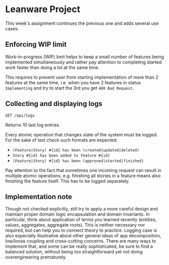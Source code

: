 # Leanware Project

This week's assignment continues the previous one and adds several use cases.

## Enforcing WIP limit

Work-in-progress (WIP) limit helps to keep a small number of features being implemented simultaneously and rather pay attention to completing started work faster than doing a lot at the same time.

This requires to prevent user from starting implementation of more than 2 features at the same time, i.e. when you have 2 features in status `Implementing` and try to start the 3rd you get `400 Bad Request`.

## Collecting and displaying logs

`GET /api/logs`

Returns 10 last log entries.

Every atomic operation that changes state of the system must be logged. For the sake of test check such formats are expected:
- `(Feature|Story) #{id} has been (created|updated|deleted)`
- `Story #{id} has been added to feature #{id}`
- `(Feature|Story) #{id} has been (approved|started|finished)`

Pay attention to the fact that sometimes one incoming request can result in multiple atomic operations, e.g. finishing all stories in a feature means also finishing the feature itself. This has to be logged separately.

## Implementation note

Though not checked explicitly, still try to apply a more careful design and maintain proper domain logic encapsulation and domain invariants. In particular, think about application of terms you learned recently (entities, values, aggregates, aggregate roots). This is neither necessary nor required, but can help you to connect theory to practice. Logging case is also especially illustrative about other general ideas of app decomposition, low/loose coupling and cross-cutting concerns. There are many ways to implement that, and some can be really sophisticated, be sure to find a balanced solution, without being too straightforward yet not doing overengineering prematurely. 


